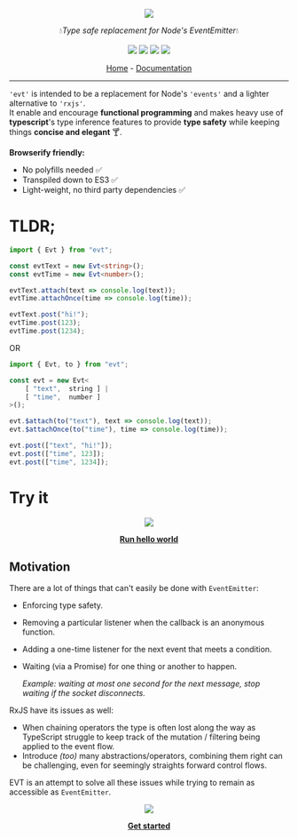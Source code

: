 
<p align="center">
    <img src="https://user-images.githubusercontent.com/6702424/76674598-91ebfc00-65b1-11ea-88df-eb43f04f3cce.png">  
</p>
<p align="center">
    💧<i>Type safe replacement for Node's EventEmitter</i>💧
    <br>
    <br>
    <img src="https://img.shields.io/bundlephobia/min/evt">
    <img src="https://img.shields.io/bundlephobia/minzip/evt">
    <img src="https://img.shields.io/david/garronej/evt">
    <img src="https://img.shields.io/npm/l/evt">
</p>
<p align="center">
  <a href="https://www.evt.land">Home</a>
  -
  <a href="https://docs.evt.land">Documentation</a>
</p>

---

`'evt'` is intended to be a replacement for Node's `'events'` and  a lighter alternative to `'rxjs'`.  
It enable and encourage **functional programming** and makes heavy use of **typescript**'s type inference features to provide **type safety** while keeping things **concise and elegant** 🍸.

**Browserify friendly:**

* No polyfills needed ✅  
* Transpiled down to ES3 ✅  
* Light-weight, no third party dependencies ✅   

# TLDR;

```typescript
import { Evt } from "evt";

const evtText = new Evt<string>();
const evtTime = new Evt<number>();

evtText.attach(text => console.log(text));
evtTime.attachOnce(time => console.log(time));

evtText.post("hi!");
evtTime.post(123);
evtTime.post(1234);
```
OR
```typescript
import { Evt, to } from "evt";

const evt = new Evt<
    [ "text",  string ] | 
    [ "time",  number ]
>();

evt.$attach(to("text"), text => console.log(text));
evt.$attachOnce(to("time"), time => console.log(time));

evt.post(["text", "hi!"]);
evt.post(["time", 123]);
evt.post(["time", 1234]);
```

# Try it

<p align="center">
    <img src="https://www.evt.land/assets/img/try-in-browser.gif">  
</p>

<p align="center">
<b><a href="https://stackblitz.com/edit/ts-evt-demo-hello-world?embed=1&file=index.ts">Run hello world</a></b>
</p>

## Motivation

There are a lot of things that can't easily be done with `EventEmitter`:

* Enforcing type safety. 
* Removing a particular listener when the callback is an anonymous function.
* Adding a one-time listener for the next event that meets a condition.
* Waiting \(via a Promise\) for one thing or another to happen.

  _Example: waiting at most one second for the next message, stop waiting if the socket disconnects._

RxJS have its issues as well:

* When chaining operators the type is often lost along the way as TypeScript struggle to keep track of the mutation / filtering being applied to the event flow.
* Introduce _\(too\)_ many abstractions/operators, combining them right can be challenging, even for seemingly straights forward control flows.

EVT is an attempt to solve all these issues while trying to remain as accessible as `EventEmitter`.

<p align="center">
    <img src="https://user-images.githubusercontent.com/6702424/76687606-bbdf0600-6625-11ea-804b-93e6ab83907d.gif">
</p> 

<p align="center">
    <b><a href="www.evt.land">Get started</a></b>
</p>
